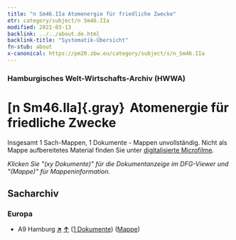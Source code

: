 ```yaml
---
title: "n Sm46.IIa Atomenergie für friedliche Zwecke"
etr: category/subject/n Sm46.IIa
modified: 2021-03-13
backlink: ../../about.de.html
backlink-title: "Systematik-Übersicht"
fn-stub: about
x-canonical: https://pm20.zbw.eu/category/subject/s/n_Sm46.IIa
---
```


### Hamburgisches Welt-Wirtschafts-Archiv (HWWA)
# [n Sm46.IIa]{.gray}&#8201; Atomenergie für friedliche Zwecke&#160; 




Insgesamt 1 Sach-Mappen, 1 Dokumente - Mappen unvollständig.
Nicht als Mappe aufbereitetes Material finden Sie unter [digitalisierte Microfilme](/film/h1_sh.de.html).

_Klicken Sie "(xy Dokumente)" für die Dokumentanzeige im DFG-Viewer und "(Mappe)" für Mappeninformation._

## Sacharchiv




### Europa

- A9 Hamburg [**&nearr;**](../../../geo/i/140905/about.de.html "Hamburg (alle Mappen)") [**&uarr;**](../../../geo/about.de.html#A9 "Ländersystematik") (<a href="https://pm20.zbw.eu/dfgview/sh/140905,187253" title="über: Hamburg : Atomenergie für friedliche Zwecke" target="_blank">1 Dokumente</a>) ([Mappe](../../../../folder/sh/1409xx/140905/1872xx/187253/about.de.html))


